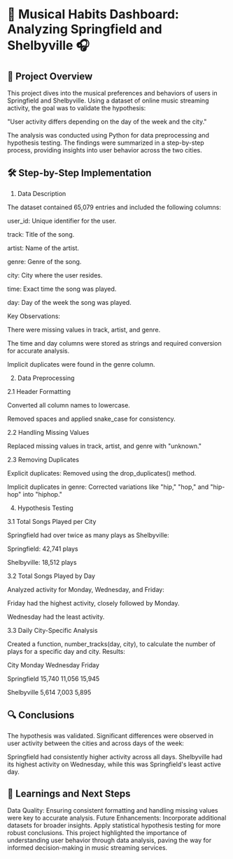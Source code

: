 # 🎵 Musical Habits Dashboard: Analyzing Springfield and Shelbyville 🎧
## 📖 Project Overview
This project dives into the musical preferences and behaviors of users in Springfield and Shelbyville. Using a dataset of online music streaming activity, the goal was to validate the hypothesis:

"User activity differs depending on the day of the week and the city."

The analysis was conducted using Python for data preprocessing and hypothesis testing. The findings were summarized in a step-by-step process, providing insights into user behavior across the two cities.

## 🛠 Step-by-Step Implementation
1. Data Description

The dataset contained 65,079 entries and included the following columns:

user_id: Unique identifier for the user.

track: Title of the song.

artist: Name of the artist.

genre: Genre of the song.

city: City where the user resides.

time: Exact time the song was played.

day: Day of the week the song was played.

Key Observations:

There were missing values in track, artist, and genre.

The time and day columns were stored as strings and required conversion for accurate analysis.

Implicit duplicates were found in the genre column.

2. Data Preprocessing

2.1 Header Formatting

Converted all column names to lowercase.

Removed spaces and applied snake_case for consistency.

2.2 Handling Missing Values

Replaced missing values in track, artist, and genre with "unknown."

2.3 Removing Duplicates

Explicit duplicates: Removed using the drop_duplicates() method.

Implicit duplicates in genre: Corrected variations like "hip," "hop," and "hip-hop" into "hiphop."

4. Hypothesis Testing

3.1 Total Songs Played per City

Springfield had over twice as many plays as Shelbyville:

Springfield: 42,741 plays

Shelbyville: 18,512 plays

3.2 Total Songs Played by Day

Analyzed activity for Monday, Wednesday, and Friday:

Friday had the highest activity, closely followed by Monday.

Wednesday had the least activity.

3.3 Daily City-Specific Analysis

Created a function, number_tracks(day, city), to calculate the number of plays for a specific day and city. Results:

City	Monday	Wednesday	Friday

Springfield	15,740	11,056	15,945

Shelbyville	5,614	7,003	5,895

## 🔍 Conclusions
The hypothesis was validated. Significant differences were observed in user activity between the cities and across days of the week:

Springfield had consistently higher activity across all days.
Shelbyville had its highest activity on Wednesday, while this was Springfield's least active day.
## 🚀 Learnings and Next Steps
Data Quality: Ensuring consistent formatting and handling missing values were key to accurate analysis.
Future Enhancements:
Incorporate additional datasets for broader insights.
Apply statistical hypothesis testing for more robust conclusions.
This project highlighted the importance of understanding user behavior through data analysis, paving the way for informed decision-making in music streaming services.

